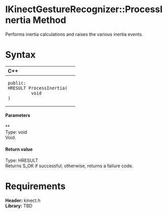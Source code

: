 IKinectGestureRecognizer::ProcessInertia Method  
===============================================  

Performs inertia calculations and raises the various inertia events. <span id="syntaxSection"></span>

Syntax  
======  

<table>
<colgroup>
<col width="100%" />
</colgroup>
<thead>
<tr class="header">
<th align="left">C++</th>
</tr>
</thead>
<tbody>
<tr class="odd">
<td align="left"><pre><code>public:  
HRESULT ProcessInertia(  
         void  
)</code></pre></td>
</tr>
</tbody>
</table>

<span id="ID4EG"></span>
#### Parameters  

**    
Type: void  
Void.  

<span id="ID4EP"></span>
#### Return value  

Type: HRESULT  
Returns S\_OK if successful; otherwise, returns a failure code.  

<span id="requirements"></span>

Requirements  
============  

**Header:** kinect.h  
**Library:** TBD  



<!--Please do not edit the data in the comment block below.-->
<!--
TOCTitle : ProcessInertia Method
RLTitle : IKinectGestureRecognizer::ProcessInertia Method
KeywordK : ProcessInertia method
KeywordK : IKinectGestureRecognizer::ProcessInertia method
KeywordF : IKinectGestureRecognizer::ProcessInertia
KeywordF : ProcessInertia
KeywordF : Microsoft.Kinect.kinect.IKinectGestureRecognizer.ProcessInertia(void)
KeywordA : M:Microsoft.Kinect.kinect.IKinectGestureRecognizer.ProcessInertia(void)
AssetID : M:Microsoft.Kinect.kinect.IKinectGestureRecognizer.ProcessInertia(void)
Locale : en-us
CommunityContent : 1
APIType : Managed
APILocation : 
APIName : Microsoft.Kinect.kinect.IKinectGestureRecognizer::ProcessInertia
TargetOS : Windows
TopicType : kbSyntax
DevLang : C++
DocSet : K4Wv2
ProjType : K4Wv2Proj
Technology : Kinect for Windows
Product : Kinect for Windows SDK v2
productversion : 20
-->
